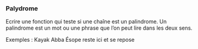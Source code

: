 ### Palydrome

Ecrire une fonction qui teste si une chaîne est un palindrome. 
Un palindrome est un mot ou une phrase que l’on peut lire dans les deux sens.

Exemples :
	Kayak
	Abba
	Ésope reste ici et se repose

